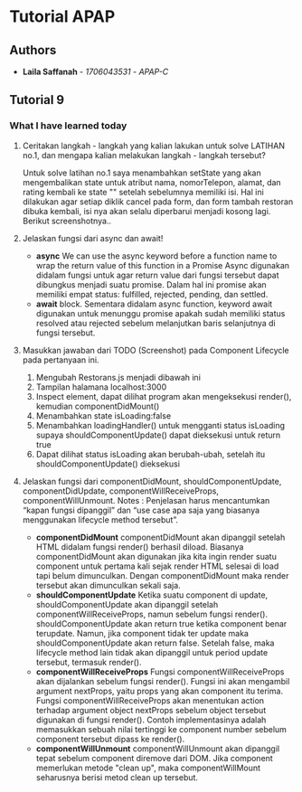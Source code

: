 # Tutorial APAP
## Authors
* **Laila Saffanah** - *1706043531* - *APAP-C*

## Tutorial 9
### What I have learned today 
1. Ceritakan langkah - langkah yang kalian lakukan untuk solve LATIHAN no.1, dan mengapa kalian melakukan langkah - langkah tersebut?

    Untuk solve latihan no.1 saya menambahkan setState yang akan mengembalikan state untuk atribut nama, nomorTelepon, alamat, dan rating kembali ke state "" setelah sebelumnya memiliki isi. Hal ini dilakukan agar setiap diklik cancel pada form, dan form tambah restoran dibuka kembali, isi nya akan selalu diperbarui menjadi kosong lagi. Berikut screenshotnya..


2. Jelaskan fungsi dari async dan await!
    + **async**
    We can use the async keyword before a function name to wrap the return value of this function in a Promise Async digunakan didalam fungsi untuk agar return value dari fungsi tersebut dapat dibungkus menjadi suatu promise. Dalam hal ini promise akan memiliki empat status: fulfilled, rejected, pending, dan settled.
    + **await**
    block. Sementara didalam async function, keyword await digunakan untuk menunggu promise apakah sudah memiliki status resolved atau rejected sebelum melanjutkan baris selanjutnya di fungsi tersebut.

3. Masukkan jawaban dari TODO (Screenshot) pada Component Lifecycle pada pertanyaan ini.
    1. Mengubah Restorans.js menjadi dibawah ini
    3. Tampilan halamana localhost:3000
    4. Inspect element, dapat dilihat program akan mengeksekusi render(), kemudian componentDidMount()
    5. Menambahkan state isLoading:false
    6. Menambahkan loadingHandler() untuk mengganti status isLoading supaya shouldComponentUpdate() dapat dieksekusi untuk return true
    7. Dapat dilihat status isLoading akan berubah-ubah, setelah itu shouldComponentUpdate() dieksekusi

4. Jelaskan fungsi dari componentDidMount, shouldComponentUpdate, componentDidUpdate, componentWillReceiveProps, componentWillUnmount.
    Notes : Penjelasan harus mencantumkan “kapan fungsi dipanggil” dan “use case apa saja yang biasanya menggunakan lifecycle method tersebut”.
    + **componentDidMount**
    componentDidMount akan dipanggil setelah HTML didalam fungsi render() berhasil diload. Biasanya componentDidMount akan digunakan jika kita ingin render suatu component untuk pertama kali sejak render HTML selesai di load tapi belum dimunculkan. Dengan componentDidMount maka render tersebut akan dimunculkan sekali saja.
    + **shouldComponentUpdate**
    Ketika suatu component di update, shouldComponentUpdate akan dipanggil setelah componentWillReceiveProps, namun sebelum fungsi render(). shouldComponentUpdate akan return true ketika component benar terupdate. Namun, jika component tidak ter update maka shouldComponentUpdate akan return false. Setelah false, maka lifecycle method lain tidak akan dipanggil untuk period update tersebut, termasuk render().
    + **componentWillReceiveProps**
    Fungsi componentWillReceiveProps akan dijalankan sebelum fungsi render(). Fungsi ini akan mengambil argument nextProps, yaitu props yang akan component itu terima. Fungsi componentWillReceiveProps akan menentukan action terhadap argument object nextProps sebelum object tersebut digunakan di fungsi render(). Contoh implementasinya adalah memasukkan sebuah nilai tertinggi ke component number sebelum component tersebut dipass ke render().
    + **componentWillUnmount**
    componentWillUnmount akan dipanggil tepat sebelum component diremove dari DOM. Jika component memerlukan metode "clean up", maka componentWillMount seharusnya berisi metod clean up tersebut. 

